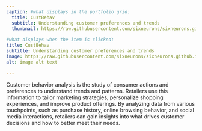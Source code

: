 ```yaml
---
caption: #what displays in the portfolio grid:
  title: CustBehav
  subtitle: Understanding customer preferences and trends
  thumbnail: https://raw.githubusercontent.com/sixneurons/sixneurons.github.io/master/assets/img/portfolio/st%20(1).jpg
  
#what displays when the item is clicked:
title: CustBehav
subtitle: Understanding customer preferences and trends
image: https://raw.githubusercontent.com/sixneurons/sixneurons.github.io/master/assets/img/portfolio/st%20(1).jpg
alt: image alt text

---
```


Customer behavior analysis is the study of consumer actions and preferences to understand trends and patterns. Retailers use this information to tailor marketing strategies, personalize shopping experiences, and improve product offerings. By analyzing data from various touchpoints, such as purchase history, online browsing behavior, and social media interactions, retailers can gain insights into what drives customer decisions and how to better meet their needs.
